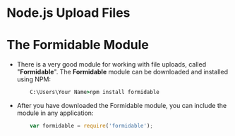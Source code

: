 # Node.js Upload Files

# The Formidable Module 
* There is a very good module for working with file uploads, called "__Formidable__". The __Formidable__ module can be downloaded and installed using NPM:

    ```cmd
        C:\Users\Your Name>npm install formidable
    ```

* After you have downloaded the Formidable module, you can include the module in any application:
    ```js
        var formidable = require('formidable');
    ```